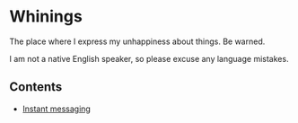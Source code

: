 # Whinings

The place where I express my unhappiness about things. Be warned.

I am not a native English speaker, so please excuse any language mistakes.

Contents
--
 * [Instant messaging](https://github.com/ChALkeR/whinings/blob/master/Instant-messaging.md)
